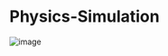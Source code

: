 # Physics-Simulation

![image](https://user-images.githubusercontent.com/89108219/189268229-74c0abe7-7b7b-4edf-95ad-af6794c0e8de.png)
